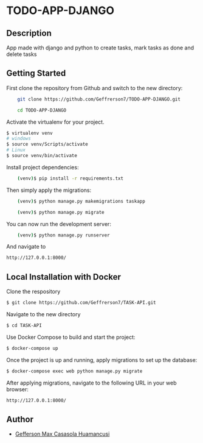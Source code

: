 # TODO-APP-DJANGO

## Description

App made with django and python to create tasks, mark tasks as done and delete tasks

## Getting Started

First clone the repository from Github and switch to the new directory:

```bash
    git clone https://github.com/Geffrerson7/TODO-APP-DJANGO.git
```

```bash
    cd TODO-APP-DJANGO
```

Activate the virtualenv for your project.

```sh
$ virtualenv venv
# windows
$ source venv/Scripts/activate
# Linux
$ source venv/bin/activate
```

Install project dependencies:

```bash
    (venv)$ pip install -r requirements.txt
```

Then simply apply the migrations:

```bash
    (venv)$ python manage.py makemigrations taskapp
```

```bash
    (venv)$ python manage.py migrate
```

You can now run the development server:

```bash
    (venv)$ python manage.py runserver
```

And navigate to

```sh
http://127.0.0.1:8000/
```

## Local Installation with Docker

Clone the respository

```bash
$ git clone https://github.com/Geffrerson7/TASK-API.git
```

Navigate to the new directory

```bash
$ cd TASK-API
```

Use Docker Compose to build and start the project:
```sh
$ docker-compose up
```

Once the project is up and running, apply migrations to set up the database:
```sh
$ docker-compose exec web python manage.py migrate
```

After applying migrations, navigate to the following URL in your web browser:
```sh
http://127.0.0.1:8000/
```

## Author

- [Gefferson Max Casasola Huamancusi](https://www.github.com/Geffrerson7)
